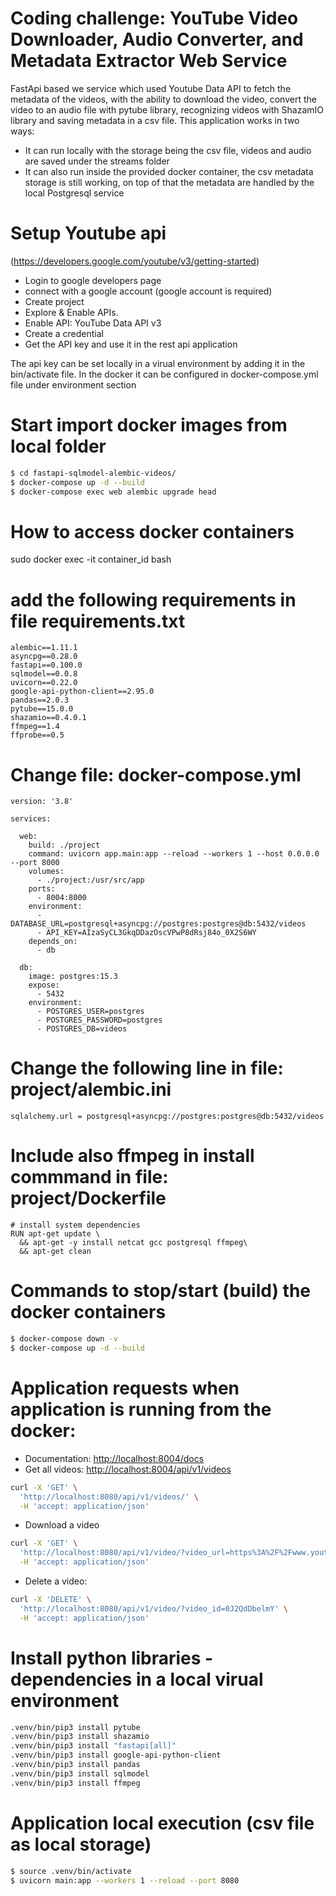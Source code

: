 # Coding challenge: YouTube Video Downloader, Audio Converter, and Metadata Extractor Web Service
FastApi based we service which used Youtube Data API to fetch the metadata of the videos, with the ability to download the video, convert the video to an audio file with pytube library, recognizing videos with ShazamIO library and saving metadata in a csv file. 
This application works in two ways:

* It can run locally with the storage being the csv file, videos and audio are saved under the streams folder
* It can also run inside the provided docker container, the csv metadata storage is still working, on top of that the metadata are handled by the local Postgresql service

# Setup Youtube api 
(https://developers.google.com/youtube/v3/getting-started)

- Login to google developers page
- connect with a google account (google account is required)
- Create project
- Explore & Enable APIs.
- Enable API: YouTube Data API v3
- Create a credential
- Get the API key and use it in the rest api application

The api key can be set locally in a virual environment by adding it in the bin/activate file. In the docker it can be configured in docker-compose.yml file under environment section

# Start import docker images from local folder
```sh
$ cd fastapi-sqlmodel-alembic-videos/
$ docker-compose up -d --build
$ docker-compose exec web alembic upgrade head
```

# How to access docker containers
sudo docker exec -it container_id bash

# add the following requirements in file requirements.txt
```
alembic==1.11.1
asyncpg==0.28.0
fastapi==0.100.0
sqlmodel==0.0.8
uvicorn==0.22.0
google-api-python-client==2.95.0
pandas==2.0.3
pytube==15.0.0
shazamio==0.4.0.1
ffmpeg==1.4
ffprobe==0.5
```

# Change file: docker-compose.yml
```
version: '3.8'

services:

  web:
    build: ./project
    command: uvicorn app.main:app --reload --workers 1 --host 0.0.0.0 --port 8000
    volumes:
      - ./project:/usr/src/app
    ports:
      - 8004:8000
    environment:
      - DATABASE_URL=postgresql+asyncpg://postgres:postgres@db:5432/videos
      - API_KEY=AIzaSyCL3GkqDDazOscVPwP8dRsj84o_0X2S6WY
    depends_on:
      - db

  db:
    image: postgres:15.3
    expose:
      - 5432
    environment:
      - POSTGRES_USER=postgres
      - POSTGRES_PASSWORD=postgres
      - POSTGRES_DB=videos
```

# Change the following line in file: project/alembic.ini

```
sqlalchemy.url = postgresql+asyncpg://postgres:postgres@db:5432/videos
```

# Include also ffmpeg in install commmand in file: project/Dockerfile

```
# install system dependencies
RUN apt-get update \
  && apt-get -y install netcat gcc postgresql ffmpeg\
  && apt-get clean
```

# Commands to stop/start (build) the docker containers
```sh
$ docker-compose down -v
$ docker-compose up -d --build
```

# Application requests when application is running from the docker: 
* Documentation: [http://localhost:8004/docs](http://localhost:8004/docs)
* Get all videos: [http://localhost:8004/api/v1/videos](http://localhost:8004/api/v1/videos)

```sh
curl -X 'GET' \
  'http://localhost:8080/api/v1/videos/' \
  -H 'accept: application/json'
```

* Download a video

```sh
curl -X 'GET' \
  'http://localhost:8080/api/v1/video/?video_url=https%3A%2F%2Fwww.youtube.com%2Fwatch%3Fv%3D0J2QdDbelmY' \
  -H 'accept: application/json'
```

* Delete a video: 

```sh
curl -X 'DELETE' \
  'http://localhost:8080/api/v1/video/?video_id=0J2QdDbelmY' \
  -H 'accept: application/json'
```

# Install python libraries - dependencies in a local virual environment
```sh
.venv/bin/pip3 install pytube
.venv/bin/pip3 install shazamio
.venv/bin/pip3 install "fastapi[all]"
.venv/bin/pip3 install google-api-python-client
.venv/bin/pip3 install pandas
.venv/bin/pip3 install sqlmodel
.venv/bin/pip3 install ffmpeg
```

# Application local execution (csv file as local storage)
```sh
$ source .venv/bin/activate
$ uvicorn main:app --workers 1 --reload --port 8080
```
